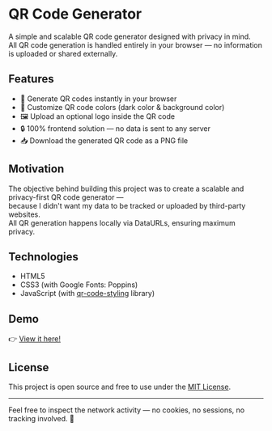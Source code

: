 # QR Code Generator

A simple and scalable QR code generator designed with privacy in mind.  
All QR code generation is handled entirely in your browser — no information is uploaded or shared externally.

## Features

- 🎯 Generate QR codes instantly in your browser
- 🎨 Customize QR code colors (dark color & background color)
- 🖼️ Upload an optional logo inside the QR code
- 🔒 100% frontend solution — no data is sent to any server
- 📥 Download the generated QR code as a PNG file

## Motivation

The objective behind building this project was to create a scalable and privacy-first QR code generator —  
because I didn't want my data to be tracked or uploaded by third-party websites.  
All QR generation happens locally via DataURLs, ensuring maximum privacy.

## Technologies

- HTML5
- CSS3 (with Google Fonts: Poppins)
- JavaScript (with [qr-code-styling](https://github.com/kozakdenys/qr-code-styling) library)

## Demo

👉 [View it here!](https://maokuanghsin.github.io/qr-code-generator/)

## License

This project is open source and free to use under the [MIT License](LICENSE).

---

Feel free to inspect the network activity — no cookies, no sessions, no tracking involved. 🚀
